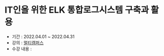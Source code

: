 # IT인을 위한 ELK 통합로그시스템 구축과 활용

- 기간 : 2022.04.01 ~ 2022.04.31
- 강의 : [멀티캠퍼스](https://lc.multicampus.com/s-core)
- 수강 내용 :
  ```
  
  ```
